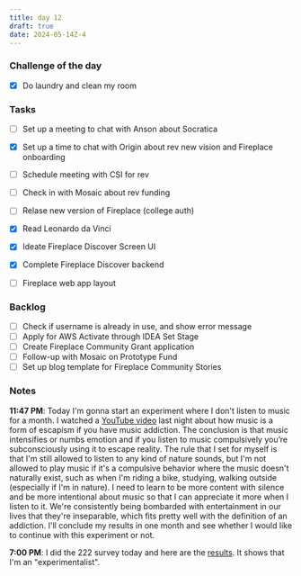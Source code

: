 ```yaml
---
title: day 12
draft: true
date: 2024-05-14Z-4
---
```


### Challenge of the day

- [x] Do laundry and clean my room

### Tasks

- [ ] Set up a meeting to chat with Anson about Socratica
- [x] Set up a time to chat with Origin about rev new vision and Fireplace onboarding
- [ ] Schedule meeting with CSI for rev
- [ ] Check in with Mosaic about rev funding

- [ ] Relase new version of Fireplace (college auth)
- [x] Read Leonardo da Vinci
- [x] Ideate Fireplace Discover Screen UI
- [x] Complete Fireplace Discover backend
- [ ] Fireplace web app layout

### Backlog

- [ ] Check if username is already in use, and show error message
- [ ] Apply for AWS Activate through IDEA Set Stage
- [ ] Create Fireplace Community Grant application
- [ ] Follow-up with Mosaic on Prototype Fund
- [ ] Set up blog template for Fireplace Community Stories

### Notes

**11:47 PM**: Today I'm gonna start an experiment where I don't listen to music for a month. I watched a [YouTube video](https://www.youtube.com/watch?v=L3gwLK5ZVgE) last night about how music is a form of escapism if you have music addiction. The conclusion is that music intensifies or numbs emotion and if you listen to music compulsively you’re subconsciously using it to escape reality. The rule that I set for myself is that I'm still allowed to listen to any kind of nature sounds, but I'm not allowed to play music if it's a compulsive behavior where the music doesn't naturally exist, such as when I'm riding a bike, studying, walking outside (especially if I'm in nature). I need to learn to be more content with silence and be more intentional about music so that I can appreciate it more when I listen to it. We're consistently being bombarded with entertainment in our lives that they're inseparable, which fits pretty well with the definition of an addiction. I'll conclude my results in one month and see whether I would like to continue with this experiment or not.

**7:00 PM**: I did the 222 survey today and here are the [results](https://welcome.222.place/?id=SDkAllen%20Lindf1211%2F06%2F200134ABostonjw&p=%2B1%20805%20886%207848). It shows that I'm an "experimentalist".
